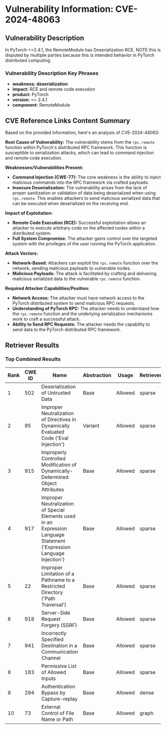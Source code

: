 # Vulnerability Information: CVE-2024-48063

## Vulnerability Description
In PyTorch <=2.4.1, the RemoteModule has Deserialization RCE. NOTE this is disputed by multiple parties because this is intended behavior in PyTorch distributed computing.

### Vulnerability Description Key Phrases
- **weakness:** **deserialization**
- **impact:** RCE and remote code execution
- **product:** PyTorch
- **version:** <= 2.4.1
- **component:** RemoteModule

## CVE Reference Links Content Summary
Based on the provided information, here's an analysis of CVE-2024-48063:

**Root Cause of Vulnerability:**
The vulnerability stems from the `rpc.remote` function within PyTorch's distributed RPC framework. This function is susceptible to serialization attacks, which can lead to command injection and remote code execution.

**Weaknesses/Vulnerabilities Present:**
- **Command Injection (CWE-77):**  The core weakness is the ability to inject malicious commands into the RPC framework via crafted payloads.
- **Insecure Deserialization:** The vulnerability arises from the lack of proper sanitization or validation of data being deserialized when using `rpc.remote`. This enables attackers to send malicious serialized data that can be executed when deserialized on the receiving end.

**Impact of Exploitation:**
- **Remote Code Execution (RCE):** Successful exploitation allows an attacker to execute arbitrary code on the affected nodes within a distributed system.
- **Full System Compromise:** The attacker gains control over the targeted system with the privileges of the user running the PyTorch application.

**Attack Vectors:**
- **Network-Based:** Attackers can exploit the `rpc.remote` function over the network, sending malicious payloads to vulnerable nodes.
- **Malicious Payloads:** The attack is facilitated by crafting and delivering malicious serialized data to the vulnerable `rpc.remote` function.

**Required Attacker Capabilities/Position:**
- **Network Access:** The attacker must have network access to the PyTorch distributed system to send malicious RPC requests.
- **Understanding of PyTorch RPC:** The attacker needs to understand how the `rpc.remote` function and the underlying serialization mechanisms work to craft a successful attack.
- **Ability to Send RPC Requests:**  The attacker needs the capability to send data to the PyTorch distributed RPC framework.

## Retriever Results

### Top Combined Results

| Rank | CWE ID | Name | Abstraction | Usage  | Retrievers | Individual Scores |
|------|--------|------|-------------|-------|------------|-------------------|
| 1 | 502 | Deserialization of Untrusted Data | Base | Allowed | sparse | 0.166 |
| 2 | 95 | Improper Neutralization of Directives in Dynamically Evaluated Code ('Eval Injection') | Variant | Allowed | sparse | 0.148 |
| 3 | 915 | Improperly Controlled Modification of Dynamically-Determined Object Attributes | Base | Allowed | sparse | 0.130 |
| 4 | 917 | Improper Neutralization of Special Elements used in an Expression Language Statement ('Expression Language Injection') | Base | Allowed | sparse | 0.129 |
| 5 | 22 | Improper Limitation of a Pathname to a Restricted Directory ('Path Traversal') | Base | Allowed | sparse | 0.120 |
| 6 | 918 | Server-Side Request Forgery (SSRF) | Base | Allowed | sparse | 0.117 |
| 7 | 941 | Incorrectly Specified Destination in a Communication Channel | Base | Allowed | sparse | 0.115 |
| 8 | 183 | Permissive List of Allowed Inputs | Base | Allowed | sparse | 0.114 |
| 9 | 294 | Authentication Bypass by Capture-replay | Base | Allowed | dense | 0.446 |
| 10 | 73 | External Control of File Name or Path | Base | Allowed | graph | 0.002 |

